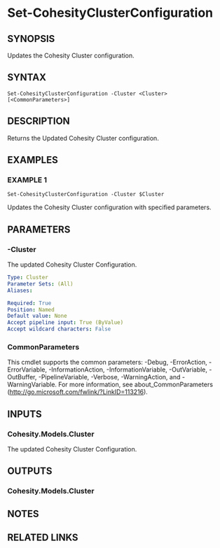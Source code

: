 # Set-CohesityClusterConfiguration

## SYNOPSIS
Updates the Cohesity Cluster configuration.

## SYNTAX

```
Set-CohesityClusterConfiguration -Cluster <Cluster> [<CommonParameters>]
```

## DESCRIPTION
Returns the Updated Cohesity Cluster configuration.

## EXAMPLES

### EXAMPLE 1
```
Set-CohesityClusterConfiguration -Cluster $Cluster
```

Updates the Cohesity Cluster configuration with specified parameters.

## PARAMETERS

### -Cluster
The updated Cohesity Cluster Configuration.

```yaml
Type: Cluster
Parameter Sets: (All)
Aliases:

Required: True
Position: Named
Default value: None
Accept pipeline input: True (ByValue)
Accept wildcard characters: False
```

### CommonParameters
This cmdlet supports the common parameters: -Debug, -ErrorAction, -ErrorVariable, -InformationAction, -InformationVariable, -OutVariable, -OutBuffer, -PipelineVariable, -Verbose, -WarningAction, and -WarningVariable.
For more information, see about_CommonParameters (http://go.microsoft.com/fwlink/?LinkID=113216).

## INPUTS

### Cohesity.Models.Cluster
The updated Cohesity Cluster Configuration.

## OUTPUTS

### Cohesity.Models.Cluster
## NOTES

## RELATED LINKS
